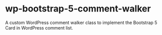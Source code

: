 # wp-bootstrap-5-comment-walker
A custom WordPress comment walker class to implement the Bootstrap 5 Card  in WordPress comment list.
